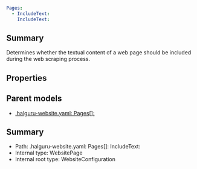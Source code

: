 <!--
title: IncludeText
version: 1.0.0+62a79eb7c455dc244ea9db083fc0bfdac5d67dd0
generated: true
date: 2025-03-29T15:01:07Z
node: This file is generated by the command-line program: `halguru manual --generate-docs`
-->


```yaml
Pages:
  - IncludeText:
    IncludeText:
```

## Summary

Determines whether the textual content of a web page should be included during the web scraping process.

## Properties


## Parent models

* [.halguru-website.yaml: Pages[]:]((website)-pages-list.md)
## Summary

* Path: .halguru-website.yaml: Pages[]: IncludeText:
* Internal type: WebsitePage
* Internal root type: WebsiteConfiguration
